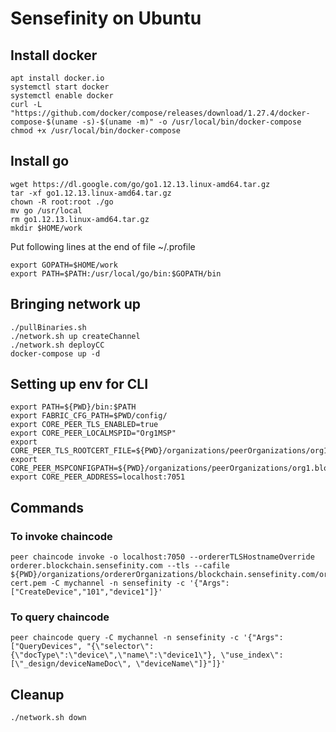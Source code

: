 # Sensefinity on Ubuntu

## Install docker
```
apt install docker.io
systemctl start docker
systemctl enable docker
curl -L "https://github.com/docker/compose/releases/download/1.27.4/docker-compose-$(uname -s)-$(uname -m)" -o /usr/local/bin/docker-compose
chmod +x /usr/local/bin/docker-compose
```

## Install go
```
wget https://dl.google.com/go/go1.12.13.linux-amd64.tar.gz
tar -xf go1.12.13.linux-amd64.tar.gz
chown -R root:root ./go
mv go /usr/local
rm go1.12.13.linux-amd64.tar.gz
mkdir $HOME/work
```

Put following lines at the end of file ~/.profile
```
export GOPATH=$HOME/work
export PATH=$PATH:/usr/local/go/bin:$GOPATH/bin
```

## Bringing network up
```
./pullBinaries.sh
./network.sh up createChannel
./network.sh deployCC
docker-compose up -d
```

## Setting up env for CLI
```
export PATH=${PWD}/bin:$PATH
export FABRIC_CFG_PATH=$PWD/config/
export CORE_PEER_TLS_ENABLED=true
export CORE_PEER_LOCALMSPID="Org1MSP"
export CORE_PEER_TLS_ROOTCERT_FILE=${PWD}/organizations/peerOrganizations/org1.blockchain.sensefinity.com/peers/peer0.org1.blockchain.sensefinity.com/tls/ca.crt
export CORE_PEER_MSPCONFIGPATH=${PWD}/organizations/peerOrganizations/org1.blockchain.sensefinity.com/users/Admin@org1.blockchain.sensefinity.com/msp
export CORE_PEER_ADDRESS=localhost:7051
```

## Commands

### To invoke chaincode
```
peer chaincode invoke -o localhost:7050 --ordererTLSHostnameOverride orderer.blockchain.sensefinity.com --tls --cafile ${PWD}/organizations/ordererOrganizations/blockchain.sensefinity.com/orderers/orderer.blockchain.sensefinity.com/msp/tlscacerts/tlsca.blockchain.sensefinity.com-cert.pem -C mychannel -n sensefinity -c '{"Args":["CreateDevice","101","device1"]}'
```

### To query chaincode
```
peer chaincode query -C mychannel -n sensefinity -c '{"Args":["QueryDevices", "{\"selector\":{\"docType\":\"device\",\"name\":\"device1\"}, \"use_index\":[\"_design/deviceNameDoc\", \"deviceName\"]}"]}'
```

## Cleanup
```
./network.sh down
```
